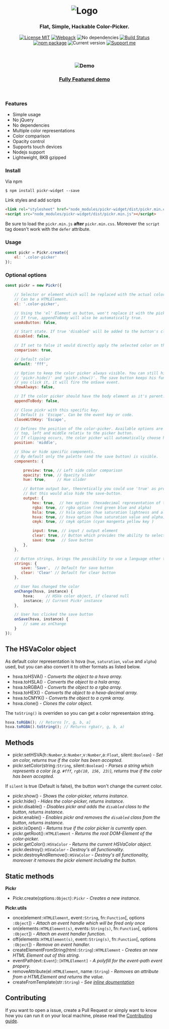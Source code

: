 <h1 align="center">
    <img src="logo.png" alt="Logo">
</h1>

<h3 align="center">
    Flat, Simple, Hackable Color-Picker.
</h3>

<p align="center">
  <a href="https://choosealicense.com/licenses/mit/"><img
	  alt="License MIT"
	  src="https://img.shields.io/badge/licence-MIT-3498db.svg"></a>
  <a href="https://webpack.js.org/"><img
     alt="Webpack"
     src="https://img.shields.io/badge/Webpack-4-3498db.svg"></a>
  <img alt="No dependencies"
       src="https://img.shields.io/badge/dependencies-none-27ae60.svg">
  <a href="https://travis-ci.org/Simonwep/pickr"><img
       alt="Build Status"
       src="https://travis-ci.org/Simonwep/pickr.svg?branch=master"></a>
  <a href="https://www.npmjs.com/"><img
     alt="npm package"
     src="https://img.shields.io/badge/npm-6.0.1-e74c3c.svg"></a>
  <img alt="Current version"
       src="https://img.shields.io/badge/version-0.1.9-f1c40f.svg">
  <a href="https://www.patreon.com/simonwep"><img
     alt="Support me"
     src="https://img.shields.io/badge/patreon-support-f1c40f.svg"></a>
</p>

<br>

<h3 align="center">
  <img alt="Demo" src="gh-page/pickr.apng"/>
</h3>

<h3 align="center">
  <a href="https://simonwep.github.io/pickr/">Fully Featured demo</a>
</h3>

<br>

### Features
* Simple usage
* No jQuery
* No dependencies
* Multiple color representations
* Color comparison
* Opacity control
* Supports touch devices
* Nodejs support
* Lightweight, 8KB gzipped

### Install

Via npm
```
$ npm install pickr-widget --save
```

Link styles and add scripts
```markdown
<link rel="stylesheet" href="node_modules/pickr-widget/dist/pickr.min.css"/>
<script src="node_modules/pickr-widget/dist/pickr.min.js"></script>
```

Be sure to load the `pickr.min.js` **after** `pickr.min.css`. Moreover the `script` tag doesn't work with the `defer` attribute.

### Usage
```javascript
const pickr = Pickr.create({
    el: '.color-picker'
});
```

### Optional options
```javascript
const pickr = new Pickr({

    // Selector or element which will be replaced with the actual color-picker.
    // Can be a HTMLElement.
    el: '.color-picker',

    // Using the 'el' Element as button, won't replace it with the pickr-button.
    // If true, appendToBody will also be automatically true.
    useAsButton: false,

    // Start state. If true 'disabled' will be added to the button's classlist.
    disabled: false,

    // If set to false it would directly apply the selected color on the button and preview.
    comparison: true,

    // Default color
    default: 'fff',

    // Option to keep the color picker always visible. You can still hide / show it via
    // 'pickr.hide()' and 'pickr.show()'. The save button keeps his functionality, so if
    // you click it, it will fire the onSave event.
    showAlways: false,

    // If the color picker should have the body element as it's parent.
    appendToBody: false,

    // Close pickr with this specific key.
    // Default is 'Escape'. Can be the event key or code.
    closeWithKey: 'Escape',

    // Defines the position of the color-picker. Available options are
    // top, left and middle relativ to the picker button.
    // If clipping occurs, the color picker will automatically choose his position.
    position: 'middle',

    // Show or hide specific components.
    // By default only the palette (and the save button) is visible.
    components: {

        preview: true, // Left side color comparison
        opacity: true, // Opacity slider
        hue: true,     // Hue slider

        // Bottom output bar, theoretically you could use 'true' as propery.
        // But this would also hide the save-button.
        output: {
            hex: true,  // hex option  (hexadecimal representation of the rgba value)
            rgba: true, // rgba option (red green blue and alpha)
            hsla: true, // hsla option (hue saturation lightness and alpha)
            hsva: true, // hsva option (hue saturation value and alpha)
            cmyk: true, // cmyk option (cyan mangenta yellow key )

            input: true, // input / output element
            clear: true, // Button which provides the ability to select no color,
            save: true   // Save button
        },
    },

    // Button strings, brings the possibility to use a language other than English.
    strings: {
       save: 'Save',  // Default for save button
       clear: 'Clear' // Default for clear button
    },

    // User has changed the color
    onChange(hsva, instance) {
        hsva;     // HSVa color object, if cleared null
        instance; // Current Pickr instance
    },

    // User has clicked the save button
    onSave(hsva, instance) {
        // same as onChange
    }
});
```

## The HSVaColor object
As default color representation is hsva (`hue`, `saturation`, `value` and `alpha`) used, but you can also convert it to other formats as listed below.

* hsva.toHSVA() _- Converts the object to a hsva array._
* hsva.toHSLA() _- Converts the object to a hsla array._
* hsva.toRGBA() _- Converts the object to a rgba array._
* hsva.toHEX() _- Converts the object to a hexa-decimal array._
* hsva.toCMYK() _- Converts the object to a cymk array._
* hsva.clone() _- Clones the color object._

The `toString()` is overriden so you can get a color representaion string.

```javascript
hsva.toRGBA(); // Returns [r, g, b, a]
hsva.toRGBA().toString(); // Returns rgba(r, g, b, a)
```

## Methods
* pickr.setHSVA(h`:Number`,s`:Number`,v`:Number`,a`:Float`, silent`:Boolean`) _- Set an color, returns true if the color has been accepted._
* pickr.setColor(string`:String`, silent`:Boolean`) _- Parses a string which represents a color (e.g. `#fff`, `rgb(10, 156, 23)`), returns true if the color has been accepted._

If `silent` is true (Default is false), the button won't change the current color.

* pickr.show() _- Shows the color-picker, returns instance._
* pickr.hide() _- Hides the color-picker, returns instance._
* pickr.disable() _- Disables pickr and adds the `disabled` class to the button, returns instance._
* pickr.enable() _- Enables pickr and removes the `disabled` class from the button, returns instance._
* pickr.isOpen() _- Returns true if the color picker is currently open._
* pickr.getRoot()`:HTMLElement` _- Returns the root DOM-Element of the color-picker._
* pickr.getColor()`:HSVaColor` _- Returns the current HSVaColor object._
* pickr.destroy()`:HSVaColor` _- Destroy's all functionality._
* pickr.destroyAndRemove()`:HSVaColor` _- Destroy's all functionality, moreover it removes the pickr element including the button._

## Static methods
**Pickr**
* Pickr.create(options`:Object`)`:Pickr` _- Creates a new instance._

**Pickr.utils**
* once(element`:HTMLElement`, event`:String`, fn`:Function`[, options `:Object`]) _- Attach an event handle which will be fired only once_
* on(elements`:HTMLElement(s)`, events`:String(s)`, fn`:Function`[, options `:Object`]) _- Attach an event handler function._
* off(elements`:HTMLElement(s)`, event`:String(s)`, fn`:Function`[, options `:Object`]) _- Remove an event handler._
* createElementFromString(html`:String`)`:HTMLElement` _- Creates an new HTML Element out of this string._
* eventPath(evt`:Event`)`:[HTMLElement]` _- A polyfill for the event-path event propery._
* removeAttribute(el`:HTMLElement`, name`:String`) _- Removes an attribute from a HTMLElement and returns the value._
* createFromTemplate(str`:String`) _- See [inline doumentation](https://github.com/Simonwep/pickr/blob/master/src/js/lib/utils.js#L88)_

## Contributing
If you want to open a issue, create a Pull Request or simply want to know how you can run it on your local machine, please read the [Contributing guide](https://github.com/Simonwep/pickr/blob/master/.github/CONTRIBUTING.md).

